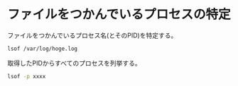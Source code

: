# ファイルをつかんでいるプロセスの特定
ファイルをつかんでいるプロセス名(とそのPID)を特定する。
```sh
lsof /var/log/hoge.log
```

取得したPIDからすべてのプロセスを列挙する。
```sh
lsof -p xxxx
```
